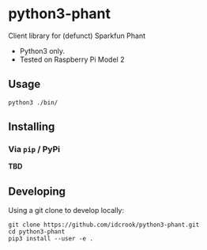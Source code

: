 # python3-phant

Client library for (defunct) Sparkfun Phant

 - Python3 only.
 - Tested on Raspberry Pi Model 2


## Usage


```
python3 ./bin/
```


## Installing


### Via `pip` / PyPi

**TBD**

## Developing

Using a git clone to develop locally:

```
git clone https://github.com/idcrook/python3-phant.git
cd python3-phant
pip3 install --user -e .
```
